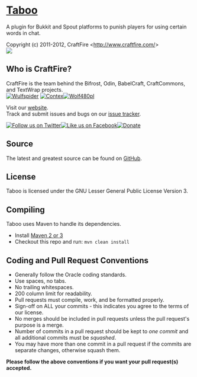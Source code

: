 [Taboo][Website]
==================================
A plugin for Bukkit and Spout platforms to punish players for using certain words in chat.

Copyright (c) 2011-2012, CraftFire <<http://www.craftfire.com/>>  
[![][Author Logo]][Website]

Who is CraftFire?
-----------------
CraftFire is the team behind the Bifrost, Odin, BabelCraft, CraftCommons, and TextWrap projects.  
[![Wulfspider](https://secure.gravatar.com/avatar/6f2a0dcb60cd1ebee57875f9326bc98c?d=mm&r=pg&s=48)](http://forums.spout.org/members/wulfspider/) [![Contex](https://secure.gravatar.com/avatar/ab34f58825a956a975f1a3dcdf97a173?d=mm&r=pg&s=48)](http://forums.spout.org/members/contex/)[![Wolf480pl](https://gravatar.com/avatar/816b19ee786208f3216fe146d7733086?d=mm&r=pg&s=48)](https://github.com/Wolf480pl) 

Visit our [website][Website].  
Track and submit issues and bugs on our [issue tracker][Issues].

[![Follow us on Twitter][Twitter Logo]][Twitter][![Like us on Facebook][Facebook Logo]][Facebook][![Donate][Donate Logo]][Donate]

Source
------
The latest and greatest source can be found on [GitHub].  

License
-------
Taboo is licensed under the GNU Lesser General Public License Version 3.

Compiling
---------
Taboo uses Maven to handle its dependencies.

* Install [Maven 2 or 3](http://maven.apache.org/download.html)
* Checkout this repo and run: `mvn clean install`

Coding and Pull Request Conventions
-----------------------------------
* Generally follow the Oracle coding standards.
* Use spaces, no tabs.
* No trailing whitespaces.
* 200 column limit for readability.
* Pull requests must compile, work, and be formatted properly.
* Sign-off on ALL your commits - this indicates you agree to the terms of our license.
* No merges should be included in pull requests unless the pull request's purpose is a merge.
* Number of commits in a pull request should be kept to *one commit* and all additional commits must be *squashed*.
* You may have more than one commit in a pull request if the commits are separate changes, otherwise squash them.

**Please follow the above conventions if you want your pull request(s) accepted.**

[Project Logo]: http://cdn.craftfire.com/img/logo/authdb_228x60.png
[Author Logo]: http://cdn.craftfire.com/img/logo/craftfire_150x38.png
[License]: http://www.gnu.org/licenses/lgpl.html
[Website]: http://www.craftfire.com
[Forums]: http://forums.spout.org/threads/3338/
[GitHub]: https://github.com/CraftFire/Taboo
[Jenkins]: http://build.craftfire.com/job/Taboo
[Issues]: http://issues.craftfire.com
[Twitter]: http://twitter.com/CraftFireDev
[Twitter Logo]: http://cdn.spout.org/img/button/twitter_follow_us.png
[Facebook]: http://facebook.com/CraftFire
[Facebook Logo]: http://cdn.spout.org/img/button/facebook_like_us.png
[Donate]: https://www.paypal.com/cgi-bin/webscr?hosted_button_id=4K4LNLGDM9T6Y&item_name=Taboo+donation+%28from+github.com%29&cmd=_s-xclick
[Donate Logo]: http://cdn.spout.org/img/button/donate_paypal_96x96.png
